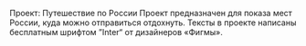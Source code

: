 Проект: Путешествие по России
Проект предназначен для показа мест России, куда можно отправиться отдохнуть.
Тексты в проекте написаны бесплатным шрифтом ”Inter“ от дизайнеров «Фигмы».